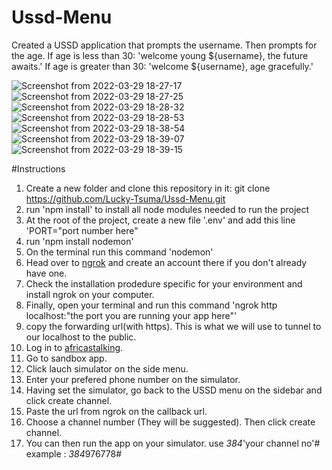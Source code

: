 # Ussd-Menu
Created a USSD application that prompts the username.
Then prompts for the age.
If age is less than 30: 'welcome young ${username}, the future awaits.'
If age is greater than 30: 'welcome ${username}, age gracefully.'

![Screenshot from 2022-03-29 18-27-17](https://user-images.githubusercontent.com/55623011/160649905-2149eaa5-2d57-427d-8fd4-eb5cf87e1224.png)
![Screenshot from 2022-03-29 18-27-25](https://user-images.githubusercontent.com/55623011/160649970-7920aaa1-d02f-4a52-9257-7bdc9a2498d1.png)
![Screenshot from 2022-03-29 18-28-32](https://user-images.githubusercontent.com/55623011/160650045-84f321f7-0620-4cab-95a4-5da2de132215.png)
![Screenshot from 2022-03-29 18-28-53](https://user-images.githubusercontent.com/55623011/160650071-c3f826bf-3f93-42d9-822b-260bf477f3fa.png)
![Screenshot from 2022-03-29 18-38-54](https://user-images.githubusercontent.com/55623011/160650627-1e160ed7-286e-4ef9-b343-410f77af2fde.png)
![Screenshot from 2022-03-29 18-39-07](https://user-images.githubusercontent.com/55623011/160650653-1d1a2aa8-42c9-4c6f-b07e-c6cdad263fd0.png)
![Screenshot from 2022-03-29 18-39-15](https://user-images.githubusercontent.com/55623011/160650689-b4adbe00-250a-4a90-9b99-e15bd86fdc11.png)


#Instructions
1. Create a new folder and clone this repository in it: git clone https://github.com/Lucky-Tsuma/Ussd-Menu.git
2. run 'npm install' to install all node modules needed to run the project
3. At the root of the project, create a new file '.env' and add this line 'PORT="port number here"
4. run 'npm install nodemon' 
5. On the terminal run this command 'nodemon'
6. Head over to [ngrok](https://ngrok.com/) and create an account there if you don't already have one.
7. Check the installation prodedure specific for your environment and install ngrok on your computer.
8. Finally, open your terminal and run this command 'ngrok http localhost:"the port you are running your app here"'
9. copy the forwarding url(with https). This is what we will use to tunnel to our localhost to the public.
10. Log in to [africastalking](https://africastalking.com/).
11. Go to sandbox app.
12. Click lauch simulator on the side menu.
13. Enter your prefered phone number on the simulator. 
14. Having set the simulator, go back to the USSD menu on the sidebar and click create channel.
15. Paste the url from ngrok on the callback url.
16. Choose a channel number (They will be suggested). Then click create channel.
17. You can then run the app on your simulator. use *384*'your channel no'# example : *384*976778#
